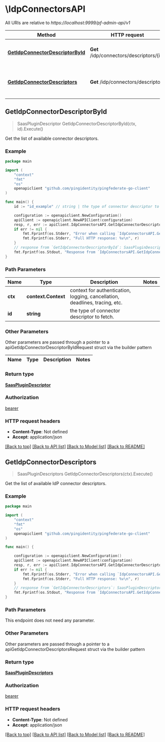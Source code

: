 # \IdpConnectorsAPI

All URIs are relative to *https://localhost:9999/pf-admin-api/v1*

Method | HTTP request | Description
------------- | ------------- | -------------
[**GetIdpConnectorDescriptorById**](IdpConnectorsAPI.md#GetIdpConnectorDescriptorById) | **Get** /idp/connectors/descriptors/{id} | Get the list of available connector descriptors.
[**GetIdpConnectorDescriptors**](IdpConnectorsAPI.md#GetIdpConnectorDescriptors) | **Get** /idp/connectors/descriptors | Get the list of available IdP connector descriptors.



## GetIdpConnectorDescriptorById

> SaasPluginDescriptor GetIdpConnectorDescriptorById(ctx, id).Execute()

Get the list of available connector descriptors.

### Example

```go
package main

import (
	"context"
	"fmt"
	"os"
	openapiclient "github.com/pingidentity/pingfederate-go-client"
)

func main() {
	id := "id_example" // string | the type of connector descriptor to fetch.

	configuration := openapiclient.NewConfiguration()
	apiClient := openapiclient.NewAPIClient(configuration)
	resp, r, err := apiClient.IdpConnectorsAPI.GetIdpConnectorDescriptorById(context.Background(), id).Execute()
	if err != nil {
		fmt.Fprintf(os.Stderr, "Error when calling `IdpConnectorsAPI.GetIdpConnectorDescriptorById``: %v\n", err)
		fmt.Fprintf(os.Stderr, "Full HTTP response: %v\n", r)
	}
	// response from `GetIdpConnectorDescriptorById`: SaasPluginDescriptor
	fmt.Fprintf(os.Stdout, "Response from `IdpConnectorsAPI.GetIdpConnectorDescriptorById`: %v\n", resp)
}
```

### Path Parameters


Name | Type | Description  | Notes
------------- | ------------- | ------------- | -------------
**ctx** | **context.Context** | context for authentication, logging, cancellation, deadlines, tracing, etc.
**id** | **string** | the type of connector descriptor to fetch. | 

### Other Parameters

Other parameters are passed through a pointer to a apiGetIdpConnectorDescriptorByIdRequest struct via the builder pattern


Name | Type | Description  | Notes
------------- | ------------- | ------------- | -------------


### Return type

[**SaasPluginDescriptor**](SaasPluginDescriptor.md)

### Authorization

[bearer](../README.md#bearer)

### HTTP request headers

- **Content-Type**: Not defined
- **Accept**: application/json

[[Back to top]](#) [[Back to API list]](../README.md#documentation-for-api-endpoints)
[[Back to Model list]](../README.md#documentation-for-models)
[[Back to README]](../README.md)


## GetIdpConnectorDescriptors

> SaasPluginDescriptors GetIdpConnectorDescriptors(ctx).Execute()

Get the list of available IdP connector descriptors.

### Example

```go
package main

import (
	"context"
	"fmt"
	"os"
	openapiclient "github.com/pingidentity/pingfederate-go-client"
)

func main() {

	configuration := openapiclient.NewConfiguration()
	apiClient := openapiclient.NewAPIClient(configuration)
	resp, r, err := apiClient.IdpConnectorsAPI.GetIdpConnectorDescriptors(context.Background()).Execute()
	if err != nil {
		fmt.Fprintf(os.Stderr, "Error when calling `IdpConnectorsAPI.GetIdpConnectorDescriptors``: %v\n", err)
		fmt.Fprintf(os.Stderr, "Full HTTP response: %v\n", r)
	}
	// response from `GetIdpConnectorDescriptors`: SaasPluginDescriptors
	fmt.Fprintf(os.Stdout, "Response from `IdpConnectorsAPI.GetIdpConnectorDescriptors`: %v\n", resp)
}
```

### Path Parameters

This endpoint does not need any parameter.

### Other Parameters

Other parameters are passed through a pointer to a apiGetIdpConnectorDescriptorsRequest struct via the builder pattern


### Return type

[**SaasPluginDescriptors**](SaasPluginDescriptors.md)

### Authorization

[bearer](../README.md#bearer)

### HTTP request headers

- **Content-Type**: Not defined
- **Accept**: application/json

[[Back to top]](#) [[Back to API list]](../README.md#documentation-for-api-endpoints)
[[Back to Model list]](../README.md#documentation-for-models)
[[Back to README]](../README.md)

